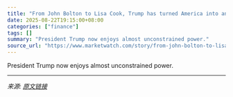 ```yaml
---
title: "From John Bolton to Lisa Cook, Trump has turned America into an emerging market"
date: 2025-08-22T19:15:00+08:00
categories: ["finance"]
tags: []
summary: "President Trump now enjoys almost unconstrained power."
source_url: "https://www.marketwatch.com/story/from-john-bolton-to-lisa-cook-trump-has-turned-america-into-an-emerging-market-84f3896e?mod=mw_rss_topstories"
---
```


President Trump now enjoys almost unconstrained power.

---

*来源: [原文链接](https://www.marketwatch.com/story/from-john-bolton-to-lisa-cook-trump-has-turned-america-into-an-emerging-market-84f3896e?mod=mw_rss_topstories)*
